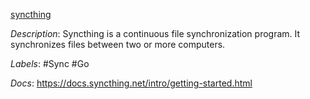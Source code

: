 [syncthing](https://github.com/syncthing/syncthing)

*Description*: Syncthing is a continuous file synchronization program. It synchronizes files between two or more computers.

*Labels*: #Sync #Go

*Docs*: https://docs.syncthing.net/intro/getting-started.html
